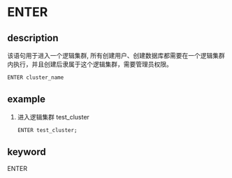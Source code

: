 # ENTER

## description

该语句用于进入一个逻辑集群, 所有创建用户、创建数据库都需要在一个逻辑集群内执行，并且创建后隶属于这个逻辑集群，需要管理员权限。

```sql
ENTER cluster_name
```

## example

1. 进入逻辑集群 test_cluster

    ```sql
    ENTER test_cluster;
    ```

## keyword

ENTER
